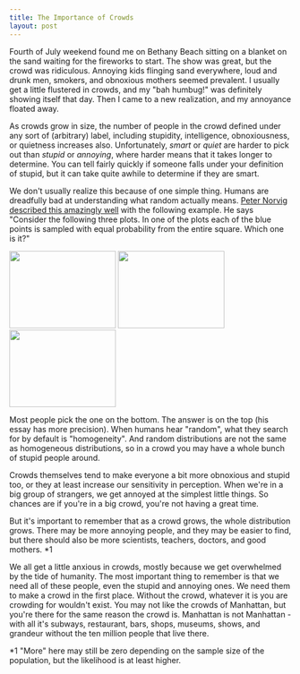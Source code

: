 ```yaml
---
title: The Importance of Crowds
layout: post
---
```


Fourth of July weekend found me on Bethany Beach sitting on a blanket on the sand waiting for the fireworks to start.  The show was great, but the crowd was ridiculous.  Annoying kids flinging sand everywhere, loud and drunk men, smokers, and obnoxious mothers seemed prevalent.  I usually get a little flustered in crowds, and my "bah humbug!" was definitely showing itself that day.  Then I came to a new realization, and my annoyance floated away.

As crowds grow in size, the number of people in the crowd defined under any sort of (arbitrary) label, including stupidity, intelligence, obnoxiousness, or quietness increases also.  Unfortunately, *smart* or *quiet* are harder to pick out than *stupid* or *annoying*, where harder means that it takes longer to determine.  You can tell fairly quickly if someone falls under your definition of stupid, but it can take quite awhile to determine if they are smart.

We don't usually realize this because of one simple thing.  Humans are dreadfully bad at understanding what random actually means.  [Peter Norvig described this amazingly well](http://norvig.com/experiment-design.html) with the following example.  He says "Consider the following three plots. In one of the plots each of the blue points is sampled with equal probability from the entire square. Which one is it?"


<img src="http://norvig.com/plot1.png" height="138" width="190" />
<img src="http://norvig.com/plot2.png" height="138" width="190" />
<img src="http://norvig.com/plot3.png" height="138" width="190" />

Most people pick the one on the bottom.  The answer is on the top (his essay has more precision).  When humans hear "random", what they search for by default is "homogeneity".  And random distributions are not the same as homogeneous distributions, so in a crowd you may have a whole bunch of stupid people around.  

Crowds themselves tend to make everyone a bit more obnoxious and stupid too, or they at least increase our sensitivity in perception.  When we're in a big group of strangers, we get annoyed at the simplest little things.  So chances are if you're in a big crowd, you're not having a great time.

But it's important to remember that as a crowd grows, the whole distribution grows.  There may be more annoying people, and they may be easier to find, but there should also be more scientists, teachers, doctors, and good mothers.  *1

We all get a little anxious in crowds, mostly because we get overwhelmed by the tide of humanity.  The most important thing to remember is that we need all of these people, even the stupid and annoying ones.  We need them to make a crowd in the first place.  Without the crowd, whatever it is you are crowding for wouldn't exist.  You may not like the crowds of Manhattan, but you're there for the same reason the crowd is.  Manhattan is not Manhattan - with all it's subways, restaurant, bars, shops, museums, shows, and grandeur without the ten million people that live there.  


*1 "More" here may still be zero depending on the sample size of the population, but the likelihood is at least higher.